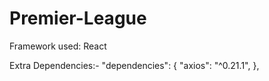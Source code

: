 # Premier-League

Framework used: React

Extra Dependencies:-
"dependencies": {
    "axios": "^0.21.1",
  },
